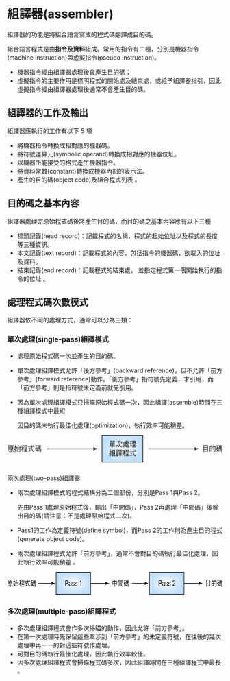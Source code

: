 # 組譯器\(assembler\)

組譯器的功能是將組合語言寫成的程式碼翻譯成目的碼。

組合語言程式是由**指令及資料**組成。常用的指令有二種，分別是機器指令\(machine instruction\)與虛擬指令\(pseudo instruction\)。

* 機器指令經由組譯器處理後會產生目的碼；
* 虛擬指令的主要作用是標明程式的開始處及結束處，或給予組譯器指引，因此虛擬指令經由組譯器處理後通常不會產生目的碼。

## 組譯器的工作及輸出

組譯器應執行的工作有以下 5 項

* 將機器指令轉換成相對應的機器碼。
* 將符號運算元\(symbolic operand\)轉換成相對應的機器位址。
* 以機器所能接受的格式產生機器指令。
* 將資料常數\(constant\)轉換成機器內部的表示法。
* 產生的目的碼\(object code\)及組合程式列表 。

## 目的碼之基本內容 

組譯器處理完原始程式碼後將產生目的碼，而目的碼之基本內容應有以下三種

* 標頭記錄\(head record\)：記載程式的名稱，程式的起始位址以及程式的長度等三種資訊。
* 本文記錄\(text record\)：記載程式的內容，包括指令的機器碼，欲載入的位址及資料。
* 結束記錄\(end record\)：記載程式的結束處， 並指定程式第一個開始執行的指令的位址 。



## 處理程式碼次數模式

組譯器依不同的處理方式，通常可以分為三類：

### 單次處理\(single-pass\)組譯模式

* 處理原始程式碼一次並產生的目的碼。
* 單次處理組譯模式允許「後方參考」\(backward reference\)，但不允許「前方參考」\(forward reference\)動作。「後方參考」指符號先定義，才引用，而「前方參考」則是指符號未定義前就先引用。
* 因為單次處理組譯模式只掃瞄原始程式碼一次，因此組譯\(assemble\)時間在三種組譯模式中最短

  因目的碼未執行最佳化處理\(optimization\)，執行效率可能稍差。

![&#x55AE;&#x6B21;&#x8655;&#x7406;&#x7D44;&#x8B6F;&#x6A21;&#x5F0F;](../.gitbook/assets/single-pass-assembler.png)

### 
兩次處理\(two-pass\)組譯器

* 兩次處理組譯模式的程式結構分為二個部份，分別是Pass 1與Pass 2。

  先由Pass 1處理原始程式後，輸出「中間碼」，Pass 2再處理「中間碼」後輸出目的碼\(請注意：不是處理原始程式二次\)。

* Pass1的工作為定義符號\(define symbol\)，而Pass 2的工作則為產生目的程式\(generate object code\)。
* 兩次處理組譯程式允許「前方參考」，通常不會對目的碼執行最佳化處理，因此執行效率可能稍差 
  。



![&#x5169;&#x6B21;&#x8655;&#x7406;&#x7D44;&#x8B6F;&#x6A21;&#x5F0F;](../.gitbook/assets/two-pass-assembler.png)

### 多次處理\(multiple-pass\)組譯程式 

* 多次處理組譯程式會作多次掃瞄的動作，因此允許「前方參考」。
* 在第一次處理時先保留這些牽涉到「前方參考」的未定義符號，在往後的幾次處理中再一一的對這些符號作處理。
* 可對目的碼執行最佳化處理，因此執行效率較佳。
* 因多次處理組譯程式會掃瞄程式碼多次，因此組譯時間在三種組譯程式中最長 。





